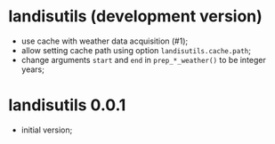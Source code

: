 # landisutils (development version)

* use cache with weather data acquisition (#1);
* allow setting cache path using option `landisutils.cache.path`;
* change arguments `start` and `end` in `prep_*_weather()` to be integer years;

# landisutils 0.0.1

* initial version;
